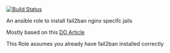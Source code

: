 [![Build Status](https://travis-ci.org/alonisser/ansible_fail2ban_nginx.svg)](https://travis-ci.org/alonisser/ansible_fail2ban_nginx)

An ansible role to install fail2ban nginx specifc jails

Mostly based on this [DO Article](https://www.digitalocean.com/community/tutorials/how-to-protect-an-nginx-server-with-fail2ban-on-ubuntu-14-04)

This Role assumes you already have fail2ban installed correctly